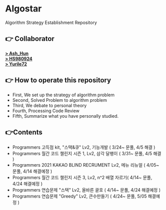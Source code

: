 # Algostar
Algorithm Strategy Establishment Repository

## 👉 Collaborator
[**> Ash_Hun**](https://github.com/ash-hun)  
[**> HS980924**](https://github.com/HS980924)  
[**> Yurile72**](https://github.com/Yurile72)

## 👉 How to operate this repository
- First, We set up the strategy of algorithm problem  
- Second, Solved Problem to algorithm problem  
- Third, We debate to personal theory
- Fourth, Processing Code Review  
- Fifth, Summarize what you have personally studied.  

## 👉Contents
- Programmers 고득점 kit, "스택&큐" Lv2, 기능개발 ( 3/24~ 문풀, 4/5 해결 )
- Programmers 월간 코드 챌린지 시즌 1, Lv2, 삼각 달팽이 ( 3/31~ 문풀, 4/5 해결 )
- Programmers 2021 KAKAO BLIND RECRUMENT Lv2, 메뉴 리뉴얼 ( 4/05~ 문풀, 4/14 해결예정 )
- Programmers 월간 코드 챌린지 시즌 3, Lv2, n^2 배열 자르기( 4/14~ 문풀, 4/24 해결예정 )
- Programmers 연습문제 "스택" Lv2, 올바른 괄호 ( 4/14~ 문풀, 4/24 해결예정 )
- Programmers 연습문제 "Greedy" Lv2, 큰수만들기 ( 4/24~ 문풀, 5/05 해결예정 )